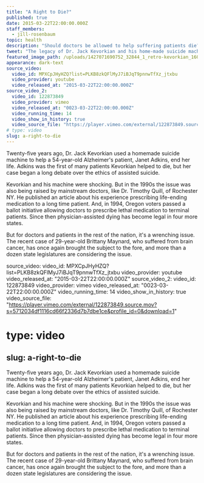 ```yaml
---
title: "A Right to Die?"
published: true
date: 2015-03-22T22:00:00.000Z
staff_members:
  - jill-rosenbaum
topic: health
description: "Should doctors be allowed to help suffering patients die? Twenty-five years ago, with his homemade suicide machine, Dr. Jack Kevorkian raised that question. It's an issue Americans still struggle with today."
tweet: "The legacy of Dr. Jack Kevorkian and his home-made suicide machine on today's Right to Die movement "
featured_image_path: /uploads/1427071690752_32844_1_retro-kevorkian_1600.jpg
appearance: dark-text
source_video:
  video_id: MPXCpJHyHZQ?list=PLKB8zkQFlMyJ7iBJqT9pnnwTfXz_jtxbu
  video_provider: youtube
  video_released_at: "2015-03-22T22:00:00.000Z"
source_video_2:
  video_id: 122873849
  video_provider: vimeo
  video_released_at: "0023-03-22T22:00:00.000Z"
  video_running_time: 14
  video_show_in_history: true
  video_source_file: "https://player.vimeo.com/external/122873849.source.mov?s=5712034df1116cd66f2336d7b7dbe1ce&profile_id=0&download=1"
# type: video
slug: a-right-to-die
---
```


Twenty-five years ago, Dr. Jack Kevorkian used a homemade suicide machine to help a 54-year-old Alzheimer's patient, Janet Adkins, end her life. Adkins was the first of many patients Kevorkian helped to die, but her case began a long debate over the ethics of assisted suicide.

<span class="s1">Kevorkian and his machine were shocking. But in the 1990s the issue was also being raised by mainstream doctors, like Dr. Timothy Quill, of Rochester NY. He published an article about his experience prescribing life-ending medication to a long time patient. And, in 1994, Oregon voters passed a ballot initiative allowing doctors to prescribe lethal medication to terminal patients. Since then physician-assisted dying has become legal in four more states.</span>

<span class="s1">But for doctors and patients in the rest of the nation, it's a wrenching issue. The recent case of 29-year-old Brittany Maynard, who suffered from brain cancer, has once again brought the subject to the fore, and more than a dozen state legislatures are considering the issue.</span>

source_video:
  video_id: MPXCpJHyHZQ?list=PLKB8zkQFlMyJ7iBJqT9pnnwTfXz_jtxbu
  video_provider: youtube
  video_released_at: "2015-03-22T22:00:00.000Z"
source_video_2:
  video_id: 122873849
  video_provider: vimeo
  video_released_at: "0023-03-22T22:00:00.000Z"
  video_running_time: 14
  video_show_in_history: true
  video_source_file: "https://player.vimeo.com/external/122873849.source.mov?s=5712034df1116cd66f2336d7b7dbe1ce&profile_id=0&download=1"
# type: video
slug: a-right-to-die
---

Twenty-five years ago, Dr. Jack Kevorkian used a homemade suicide machine to help a 54-year-old Alzheimer's patient, Janet Adkins, end her life. Adkins was the first of many patients Kevorkian helped to die, but her case began a long debate over the ethics of assisted suicide.

<span class="s1">Kevorkian and his machine were shocking. But in the 1990s the issue was also being raised by mainstream doctors, like Dr. Timothy Quill, of Rochester NY. He published an article about his experience prescribing life-ending medication to a long time patient. And, in 1994, Oregon voters passed a ballot initiative allowing doctors to prescribe lethal medication to terminal patients. Since then physician-assisted dying has become legal in four more states.</span>

<span class="s1">But for doctors and patients in the rest of the nation, it's a wrenching issue. The recent case of 29-year-old Brittany Maynard, who suffered from brain cancer, has once again brought the subject to the fore, and more than a dozen state legislatures are considering the issue.</span>

